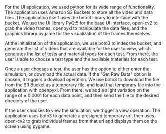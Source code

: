 For the UI application, we used python for its wide range of functionality. The application uses Amazon S3 Buckets to store all the video and data files. The application itself uses the boto3 library to interface with the bucket. We use the UI library PyQt5 for the base UI interface, open-cv2 to grab the video frames, openpyxl to manipulate the data files, and the graphics library pygame for the visualization of the frames themselves.

At the initialization of the application, we use boto3 to index the bucket, and generate the list of videos that are available for the user to view, which generates the list of tests and material types for each test. From there, the user is able to choose a test type and the available materials for each test.

Once a user chooses a test, the user has the option to either enter the simulation, or download the actual data. If the "Get Raw Data" option is chosen, it triggers a dowload operation. We use boto3 to download the file from the S3 Bucket as a temporary file, and load that temporary file into the application with openpyxl. From there, we add a slight variation on the range of $\pm$ 0.0001 for each data point, and then send the file to the desired directory of the user.

If the user chooses to view the simulation, we trigger a view operation. The application uses boto3 to generate a presigned temporary url, then uses open-cv2 to grab individual frames from that url and displays them on the screen using pygame.
